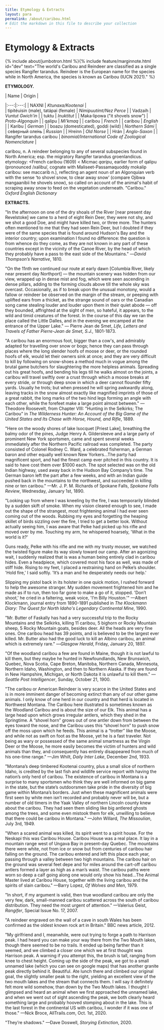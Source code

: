 ```yaml
---
title: Etymology & Extracts
layout: para
permalink: /about/caribou.html
# Edit the markdown in this file to describe your collection
---
```


# Etymology & Extracts

{% include about/jumbotron.html %}{% include feature/marginnote.html id="dev" text="The world's Caribou and Reindeer are classified as a single species Rangifer tarandus. Reindeer is the European name for the species while in North America, the species is known as Caribou (IUCN 2021)."  %} 

**ETYMOLOGY.** 


| Name \| Origin |  

|:---:|:---:|
| NAXNI \| *Ktunaxa/Kootenai* |                                         
| tipitéuisin (male), tatápai (female) \| *Nimipuutímt/Nez Perce* |
| Vadzaih \| *Vuntut Gwich’in* |
| tuktu \| *Inuktitut* |
| Maka·lipowa ("it shovels snow") \| *Proto-Algonquin* |
| qalipu \| *Mi'kmaq* |
| caribou \| *French* |
| caribou \| *English* |
| Karibu \|  *German* |
| boazu (domesticated), goddi (wild) \| *Northern Sámi* |
| се́верный оле́нь \| *Russian* |
| Hreinn \| *Old Norse* |
| Hrán \| *Anglo-Saxon* |
| Rangifer tarandus caribou \| *binomial/International Code of Zoological Nomenclature* |
	

caribou, n. A reindeer belonging to any of several subspecies found in North America; esp. the migratory Rangifer tarandus groenlandicus.
etymology: <French caribou (1609) < Micmac *qaripu*, earlier form of qalipu (pronounced /xalibu/, cognate with Maliseet-Passamaquoddy mokalip caribou: see maccarib n.), reflecting an agent noun of an Algonquian verb with the sense ‘to shovel snow, to clear away snow’ (compare Ojibwa mangaanibii he shovels snow), so called on account of the animal's habit of scraping away snow to feed on the vegetation underneath. "Caribou." *Oxford English Dictionary*




**EXTRACTS.**


"In the afternoon on one of the dry shoals of the River [near present day Revelstoke] we came to a herd of eight Rein Deer, they were not shy, and we shot a good Doe, and might have killed two, or three more. The hunters often mentioned to me that they had seen Rein Deer, but I doubted if they were of the same species that is found around Hudson's Bay and the interior country; upon examination I found no difference: the question is from whence do they come, as they are not known in any part of these countries except in the vicinity of the Canoe River, by the head of which they probably have a pass to the east side of the Mountains." —*David Thompson’s Narrative*, 1810.


	
  
"On the 11nth we continued our route at early dawn [Columbia River, likely near present day Northport] — the mountain scenery was hidden from our view, wrapped up in dense mist and fog, which were seen ascending in dense pillars, adding to the forming clouds above till the whole sky was overcast. Occasionally, as if to break upon the unusual monotony, would a fallow or reindeer be observed on the margin of the stream, or peeping with uplifted ears from a thicket, as the strange sound of oars or the Canadian song came stealing louder and louder upon them in their quiet abode — off they bounded, affrighted at the sight of men, so hateful, it appears, to the wild and timid creatures of the forest. In the course of this day we ran the place called the Little Dalles, and in the evening we encamped at the entrance of the Upper Lake." — Pierre Jean de Smet, *Life, Letters and Travels of Father Pierre-Jean de Smet, S.J.,* 1801-1873.
  


  
"A caribou has an enormous foot, bigger than a cow's, and admirably adapted for travelling over snow or bogs; hence they can pass through places where the long slender hoofs of moose or deer, or the rounded hoofs of elk, would let their owners sink at once; and they are very difficult to kill by following on snow-shoes a method much in vogue among the brutal game butchers for slaughtering the more helpless animals. Spreading out his great hoofs, and bending his legs till he walks almost on the joints, a caribou will travel swiftly over a crust through which a moose breaks at every stride, or through deep snow in which a deer cannot flounder fifty yards. Usually he trots; but when pressed he will spring awkwardly along, leaving tracks in the snow almost exactly like magnified imprints of those of a great rabbit, the long marks of the two hind legs forming an angle with each other, while the forefeet make a large point almost between." —Theodore Roosevelt, from Chapter VIII: "Hunting in the Selkirks; The Caribou" in *The Wilderness Hunter: An Account of the Big Game of the United States and Its Chase with Horse, Hound, and Rifle*, 1889.

  
  
	
"Here on the woody shores of lake Isocquet [Priest Lake], breathing the balmy odor of the pines, Judge Henry A. Gildersleeve and a large party of prominent New York sportsmen, came and spent several weeks immediately after the Northern Pacific railroad was completed. The party consisted of Colonel Rodney C. Ward, a celebrated fisherman, a German baron and other equally well known New Yorkers...The party had magnificent sport, and had the finest camp ever pitched in this country. It is said to have cost them over $1000 each. The spot selected was on the old Indian highway, used away back in the Hudson Bay Company’s time. The German baron left the part after a few weeks, and with an Indian guide pushed back in the mountains to the northwest, and succeeded in killing nine or ten caribou." —Mr. J. P. M. Richards of Spokane Falls, *Spokane Falls Review*, Wednesday, January 1st, 1890.
  



"Looking up from where I was kneeling by the fire, I was temporarily blinded by a sudden skift of smoke. When my vision cleared enough to see, I made out the shape of the strangest, most frightening animal I had ever seen coming out of the woods. Rubbing my eyes and forgetting the heaping skillet of birds sizzling over the fire, I tried to get a better look. Without actually seeing him, I was aware that Pelke had picked up his rifle and moved over by me. Touching my arm, he whispered hoarsely, 'What in the world is it?'

Guns ready, Pelke with his rifle and me with my trusty mouser, we watched the twisted figure make its way slowly toward our camp. After an agonizing wait, I suddenly realized  that is was a human being entirely clad in caribou hides. Even a headpiece, which covered most his face as well, was made of stiff hide. Rising to my feet, I placed a restraining hand on Pelke’s shoulder. 'Hold fire,' I said softly. 'It’s a man and he desperately needs our help.'

Slipping my pistol back in its holster in one quick motion, I rushed forward to help the awesome stranger. My sudden movement frightened him and he made as if to run, then too far gone to make a go of it, stopped. 'Don’t shoot,' he cried in a faltering, weak voice, 'I’m Billy Houston.'" —Albert Klockmann, journal entry from 1890-1891 published in *The Klockmann Diary: The Quest for North Idaho's Legendary Continental Mine*, 1990.

	
	
  
"Mr. Butter of Faskally has had a very successful trip to the Rocky Mountains and the Selkirks, killing 11 caribou, 5 bighorn or Rocky Mountain sheep, 5 Rocky Mountain goats, besides deer. All the heads are very fine ones. One caribou head has 39 points, and is believed to be the largest ever killed. Mr. Butter also had the good luck to kill an Albino caribou, an animal which is extremely rare." —*Glasgow Herald*, Friday, January 20, 1897.
  


	
"Of the woodland caribou a few are found in Maine, though it is not lawful to kill them, but they maybe he hunted in Newfoundlands, New Brunswich, Quebec, Nova Scotia, Cape Breton, Manitoba, Northern Canada, Minnesota, Northern Idaho, Washington, and then to Northern Alaska. If they are found in New Hampshire, Michigan, or North Dakota it is unlawful to kill them." —*Seattle Post Intelligencer*, Sunday, October 21, 1900.
  
  

	
"The caribou or American Reindeer is very scarce in the United States and is in more imminent danger of becoming extinct than any of our other game animals. I only know of one herd in our country and that herd is located in Northwest Montana. The Caribou here illustrated is sometimes known as the Woodland Caribou and is about the size of our Elk. This animal has a large head upon which grows irregular antlers, which they shed in the Springtime. A “shovel horn” grows out of one antler down from between the eyes toward the nose, and the Caribou uses this “shovel horn” to push snow off the moss upon which he feeds. This animal is a “trotter” like the Moose, and while not as swift on foot as the Moose, yet he is a fast traveler. Not being as wary or possessed of the same animal smartness as the Virgin Deer or the Moose, he more easily becomes the victim of hunters and wild animals than they, and consequently has entirely disappeared from much of his one-time range." —Jim Whilt, *Daily Inter Lake*, December 2nd, 1933.
  
  
  
	
"Montana’s deep timbered Kootenai country, plus a small slice of northern Idaho, is credited by the last fish and wildlife service report with having the nation’s only herd of caribou. The existence of caribou in Montana is a surprise to many sportsmen who think they are well informed on big game in the state, but the state’s outdoorsmen take pride in the diversity of big game within Montana’s borders. Just when these magnificent animals were first seen by white men isn’t recorded and probably never will be, but a number of old timers in the Yaak Valley of northern Lincoln county knew about the caribou. They had seen them sliding like big antlered ghosts among the trees, and some even mistook them for elk, unwilling to believe that there could be caribou in Montana." —John Willard, *The Missoulian*, July 3rd, 1949. 

 
 
	
"When a scared animal was killed, its spirit went to a spirit house. For the Neskapi this was Caribou House. Caribou House was a real place. It lay in a mountain range west of Ungava Bay in present-day Quebec. The mountains there were white, not from ice or snow but from centuries of caribou hair falling on the ground. The caribou entered and left this place each year, passing through a valley between two high mountains. The caribou hair on the ground was several feet depe and for miles around the cart-off caribou antlers formed a layer as high as a man’s waist. The caribou paths were worn so deep a calf going along one would only show his head...The Animal Master lived at Caribou House, together with the living caribou and the spirits of slain caribou." —Barry Lopez, *Of Wolves and Men*, 1979.


	
  
"In short, if my argument is valid, then true woodland caribou are only the very few, dark, small-manned caribou scattered across the south of caribou distribution. They need the most urgent of attention." —Valerius Geist, *Rangifer*, Special Issue No. 17, 2007.
 
 
	
  
"A reindeer engraved on the wall of a cave in south Wales has been confirmed as the oldest known rock art in Britain." BBC news article, 2012.


	

"My girlfriend and I, meanwhile, were out trying to forge a path to Harrison peak. I had heard you can make your way there from the Two Mouth lakes, though there seemed to be no trails. It ended up being farther than it seemed, and we climbed a closer one which we at first thought was Harrison peak. A warning if you attempt this, the brush is tall, ranging from knee to chest height. Coming up the side of the peak, we got to a small unnamed lake (which you can see on google maps) that has another granite peak directly behind it. Beautiful. Ate lunch there and climbed our original goal, the slightly smaller peak to the right, yielding an excellent view of the two mouth lakes and the stream that connects them. I will say it definitely felt more wild somehow, than down by the Two Mouth lakes. I thought I glimpsed and heard an animal when we first approached the unnamed lake, and when we went out of sight ascending the peak, we both clearly heard something large and probably hooved stomping about in the lake. This is the last forest in the continental US with caribou, I wonder if it was one of those." —Nick Broce, AllTrails.com, Oct. 1st, 2020. 



	
"They’re shadows." —Dave Doswell, *Storying Extinction*, 2020.
  
 
